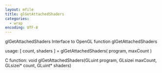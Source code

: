 ```yaml
---
layout: mfile
title: glGetAttachedShaders
categories:
  - wrap
encoding: UTF-8
---
```


glGetAttachedShaders  Interface to OpenGL function glGetAttachedShaders

usage:  [ count, shaders ] = glGetAttachedShaders( program, maxCount )

C function:  void glGetAttachedShaders(GLuint program, GLsizei maxCount, GLsizei\* count, GLuint\* shaders)